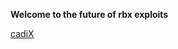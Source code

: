**Welcome to the future of rbx exploits**

[cadiX](https://youtu.be/Iqr3XIhSnUQ?si=KlWHsfWA50zNchZo)
